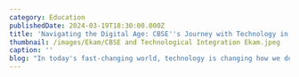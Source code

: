 ```yaml
---
category: Education
publishedDate: 2024-03-19T18:30:00.000Z
title: 'Navigating the Digital Age: CBSE''s Journey with Technology in India'
thumbnail: /images/Ekam/CBSE and Technological Integration Ekam.jpeg
caption: ''
blog: "In today's fast-changing world, technology is changing how we do things, from how we talk to each other to how we work and learn. In schools across India, like CBSE (Central Board of Secondary Education) schools, technology is making a big difference in how students learn. It's not just a passing trend; it's becoming a really important part of how schools teach nowadays. Let's see how using technology is making learning better for students, parents, and teachers in CBSE schools all over India.\n\n##### **Realising the Importance of Technology Post-COVID**\n\nThe COVID-19 pandemic has shown us just how important technology is for education. Even though various schools across India were already using technology, the pandemic made us realise its true value even more. Things like virtual classrooms and online tools became even more important during tough times.\_\n\nDuring the [COVID-19 pandemic](https://www.who.int/europe/emergencies/situations/covid-19 \"COVID-19 pandemic\"), educational institutions, students, and their parents underwent a significant transition towards adapting technology. This shift was necessitated by the global health crisis, which led to widespread school closures and a sudden need for remote learning solutions.\n\nNow, as we start to move forward from the pandemic, technology in CBSE education is more important than ever. It's shaping the future of learning not just in India, but everywhere.\n\n##### **Digital Classrooms: A Gateway to Interactive Learning**\n\nIn schools equipped with modern facilities, teachers make use of innovative tools to create engaging learning environments. Interactive whiteboards, projectors, and other technological equipment are smoothly integrated into lessons, enhancing the teaching and learning experience. These tools allow educators to combine colourful visuals and interactive elements, making learning more captivating and easy to understand for students. Smart classrooms make this approach easy, where teachers use technology to deliver multimedia-based lessons, creating active participation and deeper understanding among students. This modern approach to teaching ensures that students receive a richer and more interactive educational experience, preparing them for success in an increasingly digital world. All the [best schools in Electronic City](https://www.ekaminstitutions.com \"best schools in Electronic City\") have digitally enabled classrooms to facilitate learning.\n\n##### **E-Learning Platforms: Empowering Anytime, Anywhere Learning**\n\nIn today's fast-moving world, the freedom to learn whenever and wherever we want has become increasingly important. All the [best schools in Bangalore](https://www.ekaminstitutions.com \"best schools in Bangalore\"), India are trying to make use of technology to make learning experiences easier. A prime example is the e-NCERT library, a vast online housing of digital textbooks and practice tests. Available to students at any hour, this resource enables them to study at their own pace and comfort. Additionally, platforms like Google Classroom serve as virtual learning spaces, allowing teachers to share resources, assign tasks, and interact with students seamlessly. Furthermore, parents can now conveniently enrol their children in school online, directly from the comfort of their homes. These initiatives aim to simplify and enhance the educational journey for all the teachers, parents and students.\n\n##### **Online Assessments: Streamlining Evaluation Processes**\n\nA new wave of technological advancements is changing the way assessments are conducted, making them more handy and efficient than ever before. By making the use of online platforms, teachers can\_ reduce paperwork while providing faster feedback to students. With online assessments, students receive instant feedback immediately after completing their exams. These assessments seamlessly combine into our digital learning platforms, enabling students to monitor their progress in real time. This transition not only reduces the burden on teachers but also motivates students to push themselves into continuous improvement in their academic journey. [Ekam School's](https://www.ekaminstitutions.com/electronic-city-campus-facilities \"Ekam School's\") IT lab, equipped with 45 computers, fosters digital literacy. Introducing computing in our curriculum emphasises computational skills and online safety.\n\n##### **GPS Systems in School Buses: Ensuring Safety and Peace of Mind**\n\nEnsuring the safety of our children is our top priority, especially when they're travelling to and from school. That's why the top cbse schools have taken a forward thinking approach by installing GPS systems in school buses. These systems allow parents to easily track the location of their child's bus in real time, providing them with peace of mind and reassurance about their children's safety. This smart use of technology not only strengthens communication between schools and parents but also builds a foundation of trust and transparency within the school community. All the [good schools in Bangalore](https://www.ekaminstitutions.com \"good schools in Bangalore\") including Electronic City ensure to have the best safe and secure environment for students. [Ekam International School, Ecity](https://www.ekaminstitutions.com/electronic-city-campus-facilities \"Ekam International School, Ecity\") has 20 buses well equipped with GPS & CCTV.\n\n##### **Looking Ahead: Accepting a Tech-Driven Future**\n\nLooking ahead, one thing is certain: technology will keep playing an important role in CBSE education across India. Artificial intelligence, virtual reality, and altered reality offer exciting opportunities for personalised and engaging learning experiences. By accepting and understanding these advancements and staying updated with the latest tech trends, CBSE schools can ensure that students are well-prepared for the constantly changing world.\n\nIn conclusion, the use of technology can transform CBSE education in India, making learning more interactive and adaptable.\_ With digital classrooms, e-learning platforms, online assessments, GPS systems in school buses, and a newfound appreciation for technology post-COVID, good [CBSE schools in South Bangalore](https://www.ekaminstitutions.com \"CBSE schools in South Bangalore\") and other areas are ready to shape the future of education not only in India but beyond. Let’s come together to embrace the potential of technology and empower the next generation of learners to explore and fly to new heights.\n"
---
```


